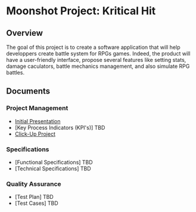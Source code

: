 # Moonshot Project: Kritical Hit

## Overview

The goal of this project is to create a software application that will help developpers create battle system for RPGs games. Indeed, the product will have a user-friendly interface, propose several features like setting stats, damage caculators, battle mechanics management, and also simulate RPG battles. 

## Documents

### Project Management
- [Initial Presentation](https://github.com/PaulNowak36/Kritical-Hit/blob/master/Documents/Presentation.md)
- [Key Process Indicators (KPI's)] TBD
- [Click-Up Project](https://app.clickup.com/9003082302/v/l/4-90030869966-1)

### Specifications
- [Functional Specifications] TBD
- [Technical Specifications] TBD

### Quality Assurance
- [Test Plan] TBD
- [Test Cases] TBD
